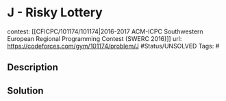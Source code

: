 # J - Risky Lottery

contest: [[CFICPC/101174/101174|2016-2017 ACM-ICPC Southwestern European Regional Programming Contest (SWERC 2016)]]
url: https://codeforces.com/gym/101174/problem/J
#Status/UNSOLVED
Tags: #

## Description

## Solution

